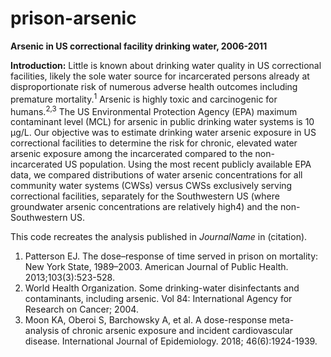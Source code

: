 # prison-arsenic
<b>Arsenic in US correctional facility drinking water, 2006-2011</b>

<b>Introduction:</b>
Little is known about drinking water quality in US correctional facilities, likely the sole water source for incarcerated persons already at disproportionate risk of numerous adverse health outcomes including premature mortality.<sup>1</sup> Arsenic is highly toxic and carcinogenic for humans.<sup>2,3</sup> The US Environmental Protection Agency (EPA) maximum contaminant level (MCL) for arsenic in public drinking water systems is 10 µg/L. Our objective was to estimate drinking water arsenic exposure in US correctional facilities to determine the risk for chronic, elevated water arsenic exposure among the incarcerated compared to the non-incarcerated US population. Using the most recent publicly available EPA data, we compared distributions of water arsenic concentrations for all community water systems (CWSs) versus CWSs exclusively serving correctional facilities, separately for the Southwestern US (where groundwater arsenic concentrations are relatively high4) and the non-Southwestern US.

This code recreates the analysis published in <i>JournalName</i> in (citation).



1.	Patterson EJ. The dose–response of time served in prison on mortality: New York State, 1989–2003. American Journal of Public Health. 2013;103(3):523-528.
2.	World Health Organization. Some drinking-water disinfectants and contaminants, including arsenic. Vol 84: International Agency for Research on Cancer; 2004.
3.	Moon KA, Oberoi S, Barchowsky A, et al. A dose-response meta-analysis of chronic arsenic exposure and incident cardiovascular disease. International Journal of Epidemiology. 2018; 46(6):1924-1939.
